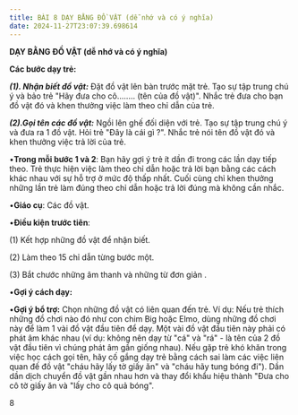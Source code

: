 ```yaml
---
title: BÀI 8 DẠY BẰNG ĐỒ VẬT (dễ nhớ và có ý nghĩa)
date: 2024-11-27T23:07:39.698614
---
```


**DẠY BẰNG ĐỒ VẬT (dễ nhớ và có ý nghĩa)**

**Các bước dạy trẻ:**

***(1). Nhận biết đồ vật:*** Đặt đồ vật lên bàn trước mặt trẻ. Tạo sự
tập trung chú ý và bảo trẻ "Hãy đưa cho cô........ (tên của đồ vật)".
Nhắc trẻ đưa cho bạn đồ vật đó và khen thưởng việc làm theo chỉ dẫn
của trẻ.

***(2).Gọi tên các đồ vật:*** Ngồi lên ghế đối diện với trẻ. Tạo sự
tập trung chú ý và đưa ra 1 đồ vật. Hỏi trẻ "Đây là cái gì ?". Nhắc
trẻ nói tên đồ vật đó và khen thưởng việc trả lời của trẻ.

•**Trong mỗi bước 1 và 2**: Bạn hãy gợi ý trẻ ít dần đi trong các lần
dạy tiếp theo. Trẻ thực hiện việc làm theo chỉ dẫn hoặc trả lời bạn
bằng các cách khác nhau với sự hỗ trợ ở mức độ thấp nhất. Cuối cùng
chỉ khen thưởng những lần trẻ làm đúng theo chỉ dẫn hoặc trả lời đúng
mà không cần nhắc.

•**Giáo cụ**: Các đồ vật.

•**Điều kiện trước tiên**:

(1) Kết hợp những đồ vật để nhận biết.

(2) Làm theo 15 chỉ dẫn từng bước một.

(3) Bắt chước những âm thanh và những từ đơn giản .

•**Gợi ý cách dạy:**


•**Gợi ý bổ trợ:** Chọn những đồ vật có liên quan đến trẻ. Ví dụ: Nếu
trẻ thích những đồ chơi nào đó như con chim Big hoặc Elmo, dùng những
đồ chơi này để làm 1 vài đồ vật đầu tiên để dạy. Một vài đồ vật đầu
tiên này phải có phát âm khác nhau (ví dụ: không nên dạy từ "cá" và
"rá" - là tên của 2 đồ vật đầu tiên vì chúng phát âm gần giống nhau).
Nếu gặp trẻ khó khăn trong việc học cách gọi tên, hãy cố gắng dạy trẻ
bằng cách sai làm các việc liên quan đế đồ vật "cháu hãy lấy tờ giấy
ăn" và "cháu hãy tung bóng đi"). Dần dần dịch chuyển đồ vật gần nhau
hơn và thay đổi khẩu hiệu thành "Đưa cho cô tờ giấy ăn và "lấy cho cô
quả bóng".

8

